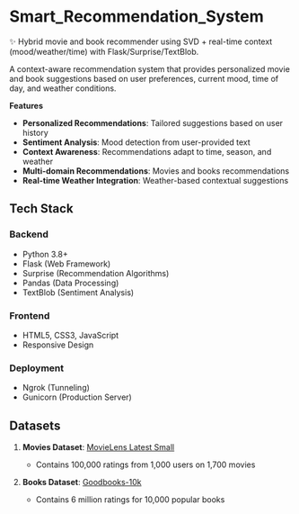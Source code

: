 # Smart_Recommendation_System
✨ Hybrid movie and book recommender using SVD + real-time context (mood/weather/time) with Flask/Surprise/TextBlob.

A context-aware recommendation system that provides personalized movie and book suggestions based on user preferences, current mood, time of day, and weather conditions.

**Features**

- **Personalized Recommendations**: Tailored suggestions based on user history
- **Sentiment Analysis**: Mood detection from user-provided text
- **Context Awareness**: Recommendations adapt to time, season, and weather
- **Multi-domain Recommendations**: Movies and books recommendations
- **Real-time Weather Integration**: Weather-based contextual suggestions

## Tech Stack

### Backend
- Python 3.8+
- Flask (Web Framework)
- Surprise (Recommendation Algorithms)
- Pandas (Data Processing)
- TextBlob (Sentiment Analysis)

### Frontend
- HTML5, CSS3, JavaScript
- Responsive Design

### Deployment
- Ngrok (Tunneling)
- Gunicorn (Production Server)

## Datasets

1. **Movies Dataset**: [MovieLens Latest Small](https://grouplens.org/datasets/movielens/latest/)
   - Contains 100,000 ratings from 1,000 users on 1,700 movies

2. **Books Dataset**: [Goodbooks-10k](https://github.com/zygmuntz/goodbooks-10k)
   - Contains 6 million ratings for 10,000 popular books
